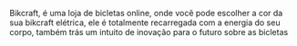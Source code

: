 Bikcraft, é uma loja de bicletas online, onde você pode escolher a cor da sua bikcraft elétrica, ele é totalmente recarregada com a energia do seu corpo, também trás um intuito de inovação
para o futuro sobre as bicletas 
